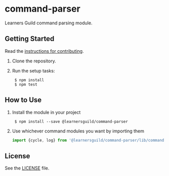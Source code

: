# command-parser

Learners Guild command parsing module.


## Getting Started

Read the [instructions for contributing](./CONTRIBUTING.md).

1. Clone the repository.

2. Run the setup tasks:

        $ npm install
        $ npm test


## How to Use

1. Install the module in your project

        $ npm install --save @learnersguild/command-parser

2. Use whichever command modules you want by importing them

      ```javascript
      import {cycle, log} from '@learnersguild/command-parser/lib/commands'
      ```

## License

See the [LICENSE](./LICENSE) file.
